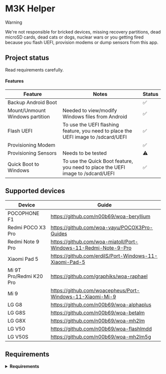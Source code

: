 # M3K Helper

> [!WARNING]
> We're not responsible for bricked devices, missing recovery partitions, dead microSD cards, dead
cats or dogs, nuclear wars or you getting fired because you flash UEFI, provision modems or dump
sensors from this app.

## Project status

Read requirements carefully.

#### Features
| Feature                         | Notes                                                                              | Status |
|---------------------------------|------------------------------------------------------------------------------------|--------|
| Backup Android Boot             |                                                                                    | ✅    |
| Mount/Unmount Windows partition | Needed to view/modify Windows files from Android                                   | ✅    |
| Flash UEFI                      | To use the UEFI flashing feature, you need to place the UEFI image to /sdcard/UEFI | ✅    |
| Provisioning Modem              |                                                                                    | ✅    |
| Provisioning Sensors            | Needs to be tested                                                                 | ⚠️    |
| Quick Boot to Windows           | To use the Quick Boot feature, you need to place the UEFI image to /sdcard/UEFI    | ✅    |

## Supported devices
| Device                  | Guide |
|-------------------------|-------|
| POCOPHONE F1            | https://github.com/n00b69/woa-beryllium                         |
| Redmi POCO X3 Pro       | https://github.com/woa-vayu/POCOX3Pro-Guides                    |
| Redmi Note 9 Pro        | https://github.com/woa-miatoll/Port-Windows-11-Redmi-Note-9-Pro |
| Xiaomi Pad 5            | https://github.com/erdilS/Port-Windows-11-Xiaomi-Pad-5          |
| Mi 9T Pro/Redmi K20 Pro | https://github.com/graphiks/woa-raphael                         |
| Mi 9                    | https://github.com/woacepheus/Port-Windows-11-Xiaomi-Mi-9       |
| LG G8                   | https://github.com/n00b69/woa-alphaplus                         |
| LG G8S                  | https://github.com/n00b69/woa-betalm                            |
| LG G8X                  | https://github.com/n00b69/woa-mh2lm                             |
| LG V50                  | https://github.com/n00b69/woa-flashlmdd                         |
| LG V50S                 | https://github.com/n00b69/woa-mh2lm5g                           |

## Requirements

<details> 
<summary><strong>Requirements</strong></summary>

• Android 10 and up

• Any ROM with ntfs-3g support

• Rooted device

• Supported device

</details>
